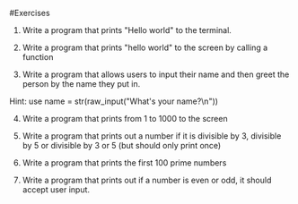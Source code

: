 #Exercises

1) Write a program that prints "Hello world" to the terminal.

2) Write a program that prints "hello world" to the screen by calling a function

3) Write a program that allows users to input their name and then greet the person by the name they put in.

Hint: use name = str(raw_input("What's your name?\n"))

4) Write a program that prints from 1 to 1000 to the screen

5) Write a program that prints out a number if it is divisible by 3, divisible by 5 or divisible by 3 or 5 (but should only print once)

6) Write a program that prints the first 100 prime numbers

7) Write a program that prints out if a number is even or odd, it should accept user input.